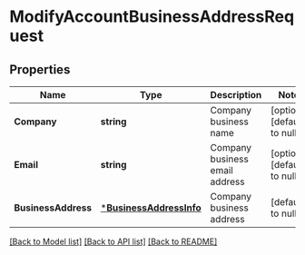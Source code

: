 # ModifyAccountBusinessAddressRequest

## Properties
Name | Type | Description | Notes
------------ | ------------- | ------------- | -------------
**Company** | **string** | Company business name | [optional] [default to null]
**Email** | **string** | Company business email address | [optional] [default to null]
**BusinessAddress** | [***BusinessAddressInfo**](BusinessAddressInfo.md) | Company business address | [default to null]

[[Back to Model list]](../README.md#documentation-for-models) [[Back to API list]](../README.md#documentation-for-api-endpoints) [[Back to README]](../README.md)


